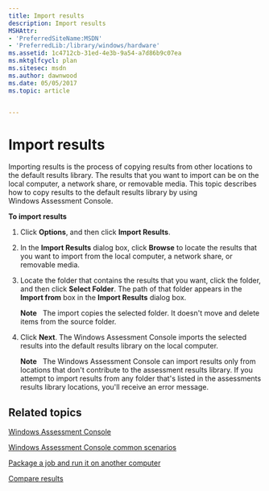 ```yaml
---
title: Import results
description: Import results
MSHAttr:
- 'PreferredSiteName:MSDN'
- 'PreferredLib:/library/windows/hardware'
ms.assetid: 1c4712cb-31ed-4e3b-9a54-a7d86b9c07ea
ms.mktglfcycl: plan
ms.sitesec: msdn
ms.author: dawnwood
ms.date: 05/05/2017
ms.topic: article


---
```


# Import results


Importing results is the process of copying results from other locations to the default results library. The results that you want to import can be on the local computer, a network share, or removable media. This topic describes how to copy results to the default results library by using Windows Assessment Console.

**To import results**

1.  Click **Options**, and then click **Import Results**.

2.  In the **Import Results** dialog box, click **Browse** to locate the results that you want to import from the local computer, a network share, or removable media.

3.  Locate the folder that contains the results that you want, click the folder, and then click **Select Folder**. The path of that folder appears in the **Import from** box in the **Import Results** dialog box.

    **Note**  
    The import copies the selected folder. It doesn't move and delete items from the source folder.

     

4.  Click **Next**. The Windows Assessment Console imports the selected results into the default results library on the local computer.

    **Note**  
    The Windows Assessment Console can import results only from locations that don't contribute to the assessment results library. If you attempt to import results from any folder that's listed in the assessments results library locations, you'll receive an error message.

     

## Related topics


[Windows Assessment Console](windows-assessment-console.md)

[Windows Assessment Console common scenarios](windows-assessment-console-common-scenarios.md)

[Package a job and run it on another computer](package-a-job-and-run-it-on-another-computer.md)

[Compare results](compare-results.md)

 

 








